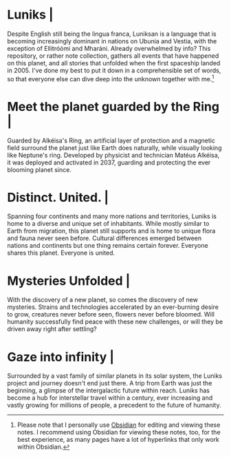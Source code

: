 # Luniks | 
Despite English still being the lingua franca, Luniksan is a language that is becoming increasingly dominant in nations on Ubunia and Vestia, with the exception of Ellitróómi and Mharáni. Already overwhelmed by info? This repository, or rather note collection, gathers all events that have happened on this planet, and all stories that unfolded when the first spaceship landed in 2005. I've done my best to put it down in a comprehensible set of words, so that everyone else can dive deep into the unknown together with me.[^1]

# Meet the planet guarded by the Ring |
Guarded by Alkéisa's Ring, an artificial layer of protection and a magnetic field surround the planet just like Earth does naturally, while visually looking like Neptune's ring. Developed by physicist and technician Matéus Alkéisa, it was deployed and activated in 2037, guarding and protecting the ever blooming planet since.

# Distinct. United. |
Spanning four continents and many more nations and territories, Luniks is home to a diverse and unique set of inhabitants. While mostly similar to Earth from migration, this planet still supports and is home to unique flora and fauna never seen before. Cultural differences emerged between nations and continents but one thing remains certain forever. Everyone shares this planet. Everyone is united.

# Mysteries Unfolded |
With the discovery of a new planet, so comes the discovery of new mysteries. Strains and technologies accelerated by an ever-burning desire to grow, creatures never before seen, flowers never before bloomed. Will humanity successfully find peace with these new challenges, or will they be driven away right after settling?

# Gaze into infinity |
Surrounded by a vast family of similar planets in its solar system, the Luniks project and journey doesn't end just there. A trip from Earth was just the beginning, a glimpse of the intergalactic future within reach. Luniks has become a hub for interstellar travel within a century, ever increasing and vastly growing for millions of people, a precedent to the future of humanity.



[^1]: Please note that I personally use [Obsidian](https://obsidian.md/) for editing and viewing these notes. I recommend using Obsidian for viewing these notes, too, for the best experience, as many pages have a lot of hyperlinks that only work within Obsidian.
